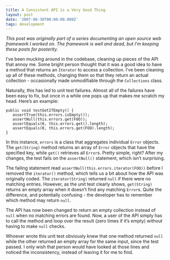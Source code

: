```yaml
---
title: A Consistent API is a Very Good Thing
layout: post
date: '2007-08-30T00:00:00.000Z'
tags: development
---
```


_This post was originally part of a series documenting an open source web framework I worked on. The framework is well and dead, but I’m keeping these posts for posterity._

I’ve been mucking around in the codebase, cleaning up pieces of the API that annoy me. Some bright person thought that it was a good idea to have a method that returns an `Iterator` to access a collection. I’ve been cleaning up all of these methods, changing them so that they return an actual collection - occasionally made unmodifiable through the `Collections` class.

Naturally, this has led to unit test failures. Almost all of the failures have been easy to fix, but once in a while one pops up that makes me scratch my head. Here’s an example:

```
public void testGetIfEmpty() {
   assertTrue(this.errors.isEmpty());
   assertNull(this.errors.get(FOO));
   assertEquals(0, this.errors.get().length);
   assertEquals(0, this.errors.get(FOO).length);
}
```

In this instance, `errors` is a class that aggregates individual `Error` objects. The `get(String)` method returns an array of `Error` objects that have the specified key, while `get()` retrieves all `Error`s. Pretty simple, right? After my changes, the test fails on the `assertNull()` statement, which isn’t surprising.

The failing statement read `assertNull(this.errors.iterator(FOO))` before I removed the `iterator()` method, which tells us a bit about how the API was originally coded. The `iterator(String)` returned `null` if there were no matching entries. However, as the unit test clearly shows, `get(String)` returns an empty array when it doesn’t find any matching `Error`s. Quite the difference, and potentially confusing - the developer has to remember which method may return `null`.

The API has now been changed to return an empty collection instead of `null` when no matching errors are found. Now, a user of the API simply has to call the method and loop over the result (zero times if it’s empty) without having to make `null` checks.

Whoever wrote this unit test obviously knew that one method returned `null` while the other returned an empty array for the same input, since the test passed. I only wish that person would have looked at those lines and noticed the inconsistency, instead of leaving it for me to find.
